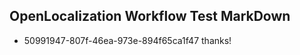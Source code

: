 ## OpenLocalization Workflow Test MarkDown
* 50991947-807f-46ea-973e-894f65ca1f47 thanks!

<!--HONumber=Jul16_HO5-->


